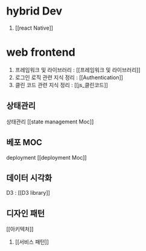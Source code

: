 # hybrid Dev
1. [[react Native]]

# web frontend

1. 프레임워크 및 라이브러리 : [[프레임워크 및 라이브러리]]
2. 로그인 로직 관련 지식 정리 : [[Authentication]]
3. 클린 코드 관련 지식 정리 : [[js_클린코드]]

## 상태관리
상태관리 [[state management Moc]]            

## 베포 MOC
deployment      [[deployment Moc]]       

## 데이터 시각화
D3 : [[D3 library]]


## 디자인 패턴
[[아키텍처]]
1. [[서비스 패턴]]

